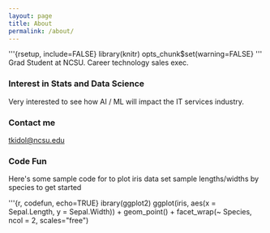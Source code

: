 ```yaml
---
layout: page
title: About
permalink: /about/
---
```


'''{rsetup, include=FALSE}
library(knitr)
opts_chunk$set(warning=FALSE}
'''
Grad Student at NCSU.  Career technology sales exec.

### Interest in Stats and Data Science

Very interested to see how AI / ML will impact the IT services industry.

### Contact me

[tkidol@ncsu.edu](mailto:tkidol@ncsu.edu)

### Code Fun
Here's some sample code for to plot iris data set sample lengths/widths by species to get started

'''{r, codefun, echo=TRUE}
ibrary(ggplot2)
ggplot(iris, aes(x = Sepal.Length, y = Sepal.Width)) + 
  geom_point() + 
  facet_wrap(~ Species, ncol = 2, scales="free")
```

